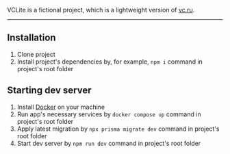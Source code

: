 VCLite is a fictional project, which is a lightweight version of [vc.ru](https://vc.ru/).

***

## Installation

1. Clone project
2. Install project's dependencies by, for example, `npm i` command in project's root folder

## Starting dev server

1. Install [Docker](https://www.docker.com/) on your machine
2. Run app's necessary services by `docker compose up` command in project's root folder
3. Apply latest migration by `npx prisma migrate dev` command in project's root folder
4. Start dev server by `npm run dev` command in project's root folder
